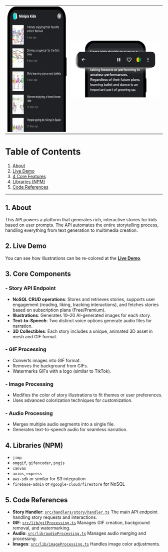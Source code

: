 <div align="center">
  <table>
    <tr>
      <td align="center">
        <img src="src/assets/ui-screenshots/phone-homepage.png" alt="Web App Preview" height="400px">
      </td>
      <td align="center">
        <img src="src/assets/ui-screenshots/narration.png" alt="App Overview" width="400px">
      </td>
    </tr>
  </table>
</div>

# Table of Contents
1. [About](#about)
2. [Live Demo](#live-demo-of-colorization)  
3. [4 Core Features](#4-core-features)  
4. [Libraries (NPM)](#libraries-npm)  
5. [Code References](#code-references)  

---

## 1. About
This API powers a platform that generates rich, interactive stories for kids based on user prompts. The API automates the entire storytelling process, handling everything from text generation to multimedia creation.

## 2. Live Demo
You can see how illustrations can be re-colored at the [**Live Demo**](https://nq-portfolio.com/recoloring/demo).

## 3. Core Components

### - Story API Endpoint
  - **NoSQL CRUD operations**: Stores and retrieves stories, supports user engagement (reading, liking, tracking interactions), and fetches stories based on subscription plans (Free/Premium).
  - **Illustrations**: Generates 10–20 AI-generated images for each story.
  - **Text-to-Speech**: Two distinct voice options generate audio files for narration.
  - **3D Collectibles**: Each story includes a unique, animated 3D asset in mesh and GIF format.

### - GIF Processing
  - Converts images into GIF format.
  - Removes the background from GIFs.
  - Watermarks GIFs with a logo (similar to TikTok).

### - Image Processing
  - Modifies the color of story illustrations to fit themes or user preferences.
  - Uses advanced colorization techniques for customization.

### - Audio Processing
  - Merges multiple audio segments into a single file.
  - Generates text-to-speech audio for seamless narration.

## 4. Libraries (NPM)
- `jimp`
- `omggif`, `gifencoder`, `pngjs`
- `canvas`
- `axios`, `express`
- `aws-sdk` or similar for S3 integration
- `firebase-admin` or `@google-cloud/firestore` for NoSQL

## 5. Code References
- **Story Handler**: [`src/handlers/story/handler.ts`](./src/handlers/story/handler.ts) The main API endpoint handling story requests and interactions.
- **GIF**: [`src/lib/gifProcessing.ts`](./src/lib/gifProcessing.ts) Manages GIF creation, background removal, and watermarking.
- **Audio**: [`src/lib/audioProcessing.ts`](./src/lib/audioProcessing.ts) Manages audio merging and processing.
- **Images**: [`src/lib/imageProcessing.ts`](./src/lib/imageProcessing.ts)  Handles image color adjustments.
